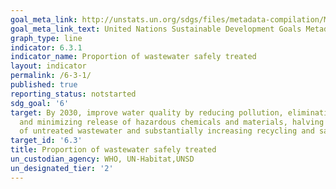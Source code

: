 ```yaml
---
goal_meta_link: http://unstats.un.org/sdgs/files/metadata-compilation/Metadata-Goal-6.pdf
goal_meta_link_text: United Nations Sustainable Development Goals Metadata (pdf 428kB)
graph_type: line
indicator: 6.3.1
indicator_name: Proportion of wastewater safely treated
layout: indicator
permalink: /6-3-1/
published: true
reporting_status: notstarted
sdg_goal: '6'
target: By 2030, improve water quality by reducing pollution, eliminating dumping
  and minimizing release of hazardous chemicals and materials, halving the proportion
  of untreated wastewater and substantially increasing recycling and safe reuse globally
target_id: '6.3'
title: Proportion of wastewater safely treated
un_custodian_agency: WHO, UN-Habitat,UNSD
un_designated_tier: '2'
---
```

